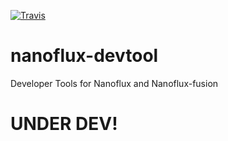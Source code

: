 [![Travis](https://img.shields.io/travis/rust-lang/rust.svg)](https://github.com/ohager/nanoflux-devtool.git)

# nanoflux-devtool
Developer Tools for Nanoflux and Nanoflux-fusion


# UNDER DEV!
